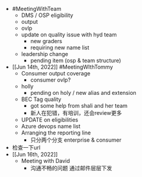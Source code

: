 - #MeetingWithTeam
	- DMS / OSP eligibility
	- output
	- ovlp
	- update on quality issue with hyd team
		- new graders
		- requiring new name list
	- leadership change
		- pending item (osp & team structure)
- [[Jun 14th, 2022]] #MeetingWIthTommy
	- Consumer output coverage
		- consumer ovlp?
	- holly
		- pending on holy / new alias and extension
	- BEC Tag quality
		- got some help from shali and her team
		- 新人在犯错，有培训，还会review更多
	- UPDATE on eligibilities
	- Azure devops name list
	- Arranging the reporting line
		- 只分两个分支 enterprise & consumer
- 检查一下url
- [[Jun 16th, 2022]]
	- Meeting with David
		- 沟通不畅的问题 通过邮件层层下发